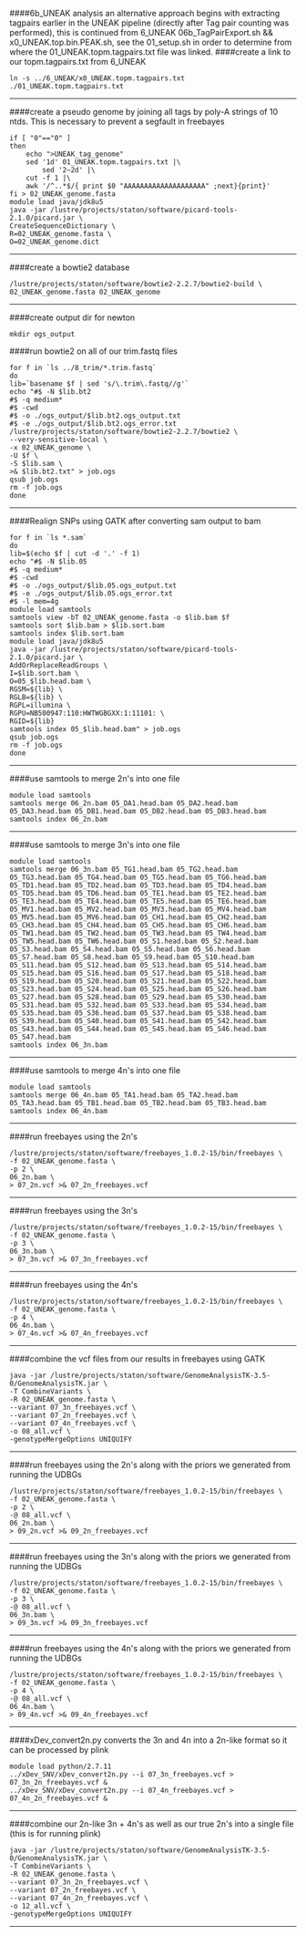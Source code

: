 ####6b_UNEAK analysis
an alternative approach begins with extracting tagpairs earlier in the UNEAK pipeline (directly after Tag pair counting was performed),
this is continued from 6_UNEAK 06b_TagPairExport.sh && x0_UNEAK.top.bin.PEAK.sh, see the 01_setup.sh in order to determine from  where
the 01_UNEAK.topm.tagpairs.txt file was linked.
####create a link to our topm.tagpairs.txt from 6_UNEAK
```
ln -s ../6_UNEAK/x0_UNEAK.topm.tagpairs.txt ./01_UNEAK.topm.tagpairs.txt
```
---
####create a pseudo genome by joining all tags by poly-A strings of 10 ntds. This is necessary to prevent a segfault in freebayes
```
if [ "0"=="0" ]
then
	echo ">UNEAK_tag_genome"
	sed '1d' 01_UNEAK.topm.tagpairs.txt |\
        sed '2~2d' |\
	cut -f 1 |\
	awk '/^..*$/{ print $0 "AAAAAAAAAAAAAAAAAAAA" ;next}{print}'
fi > 02_UNEAK_genome.fasta
module load java/jdk8u5
java -jar /lustre/projects/staton/software/picard-tools-2.1.0/picard.jar \
CreateSequenceDictionary \
R=02_UNEAK_genome.fasta \
O=02_UNEAK_genome.dict
```
---
####create a bowtie2 database
```
/lustre/projects/staton/software/bowtie2-2.2.7/bowtie2-build \
02_UNEAK_genome.fasta 02_UNEAK_genome
```
---
####create output dir for newton
```
mkdir ogs_output
```
####run bowtie2 on all of our trim.fastq files 
```
for f in `ls ../8_trim/*.trim.fastq`
do
lib=`basename $f | sed 's/\.trim\.fastq//g'`
echo "#$ -N $lib.bt2
#$ -q medium*
#$ -cwd
#$ -o ./ogs_output/$lib.bt2.ogs_output.txt
#$ -e ./ogs_output/$lib.bt2.ogs_error.txt
/lustre/projects/staton/software/bowtie2-2.2.7/bowtie2 \
--very-sensitive-local \
-x 02_UNEAK_genome \
-U $f \
-S $lib.sam \
>& $lib.bt2.txt" > job.ogs
qsub job.ogs
rm -f job.ogs
done
```
---
####Realign SNPs using GATK after converting sam output to bam
```
for f in `ls *.sam`
do
lib=$(echo $f | cut -d '.' -f 1)
echo "#$ -N $lib.05
#$ -q medium*
#$ -cwd
#$ -o ./ogs_output/$lib.05.ogs_output.txt
#$ -e ./ogs_output/$lib.05.ogs_error.txt
#$ -l mem=4g
module load samtools
samtools view -bT 02_UNEAK_genome.fasta -o $lib.bam $f
samtools sort $lib.bam > $lib.sort.bam
samtools index $lib.sort.bam
module load java/jdk8u5
java -jar /lustre/projects/staton/software/picard-tools-2.1.0/picard.jar \
AddOrReplaceReadGroups \
I=$lib.sort.bam \
O=05_$lib.head.bam \
RGSM=${lib} \
RGLB=${lib} \
RGPL=illumina \
RGPU=NB500947:110:HWTWGBGXX:1:11101: \
RGID=${lib}
samtools index 05_$lib.head.bam" > job.ogs
qsub job.ogs
rm -f job.ogs
done
```
---
####use samtools to merge 2n's into one file
```
module load samtools
samtools merge 06_2n.bam 05_DA1.head.bam 05_DA2.head.bam 05_DA3.head.bam 05_DB1.head.bam 05_DB2.head.bam 05_DB3.head.bam
samtools index 06_2n.bam
```
---
####use samtools to merge 3n's into one file
```
module load samtools
samtools merge 06_3n.bam 05_TG1.head.bam 05_TG2.head.bam 05_TG3.head.bam 05_TG4.head.bam 05_TG5.head.bam 05_TG6.head.bam 05_TD1.head.bam 05_TD2.head.bam 05_TD3.head.bam 05_TD4.head.bam 05_TD5.head.bam 05_TD6.head.bam 05_TE1.head.bam 05_TE2.head.bam 05_TE3.head.bam 05_TE4.head.bam 05_TE5.head.bam 05_TE6.head.bam 05_MV1.head.bam 05_MV2.head.bam 05_MV3.head.bam 05_MV4.head.bam 05_MV5.head.bam 05_MV6.head.bam 05_CH1.head.bam 05_CH2.head.bam 05_CH3.head.bam 05_CH4.head.bam 05_CH5.head.bam 05_CH6.head.bam 05_TW1.head.bam 05_TW2.head.bam 05_TW3.head.bam 05_TW4.head.bam 05_TW5.head.bam 05_TW6.head.bam 05_S1.head.bam 05_S2.head.bam 05_S3.head.bam 05_S4.head.bam 05_S5.head.bam 05_S6.head.bam 05_S7.head.bam 05_S8.head.bam 05_S9.head.bam 05_S10.head.bam 05_S11.head.bam 05_S12.head.bam 05_S13.head.bam 05_S14.head.bam 05_S15.head.bam 05_S16.head.bam 05_S17.head.bam 05_S18.head.bam 05_S19.head.bam 05_S20.head.bam 05_S21.head.bam 05_S22.head.bam 05_S23.head.bam 05_S24.head.bam 05_S25.head.bam 05_S26.head.bam 05_S27.head.bam 05_S28.head.bam 05_S29.head.bam 05_S30.head.bam 05_S31.head.bam 05_S32.head.bam 05_S33.head.bam 05_S34.head.bam 05_S35.head.bam 05_S36.head.bam 05_S37.head.bam 05_S38.head.bam 05_S39.head.bam 05_S40.head.bam 05_S41.head.bam 05_S42.head.bam 05_S43.head.bam 05_S44.head.bam 05_S45.head.bam 05_S46.head.bam 05_S47.head.bam
samtools index 06_3n.bam
```
---
####use samtools to merge 4n's into one file
```
module load samtools
samtools merge 06_4n.bam 05_TA1.head.bam 05_TA2.head.bam 05_TA3.head.bam 05_TB1.head.bam 05_TB2.head.bam 05_TB3.head.bam
samtools index 06_4n.bam
```
---
####run freebayes using the 2n's
```
/lustre/projects/staton/software/freebayes_1.0.2-15/bin/freebayes \
-f 02_UNEAK_genome.fasta \
-p 2 \
06_2n.bam \
> 07_2n.vcf >& 07_2n_freebayes.vcf
```
---
####run freebayes using the 3n's
```
/lustre/projects/staton/software/freebayes_1.0.2-15/bin/freebayes \
-f 02_UNEAK_genome.fasta \
-p 3 \
06_3n.bam \
> 07_3n.vcf >& 07_3n_freebayes.vcf
```
---
####run freebayes using the 4n's
```
/lustre/projects/staton/software/freebayes_1.0.2-15/bin/freebayes \
-f 02_UNEAK_genome.fasta \
-p 4 \
06_4n.bam \
> 07_4n.vcf >& 07_4n_freebayes.vcf
```
---
####combine the vcf files from our results in freebayes using GATK
```
java -jar /lustre/projects/staton/software/GenomeAnalysisTK-3.5-0/GenomeAnalysisTK.jar \
-T CombineVariants \
-R 02_UNEAK_genome.fasta \
--variant 07_3n_freebayes.vcf \
--variant 07_2n_freebayes.vcf \
--variant 07_4n_freebayes.vcf \
-o 08_all.vcf \
-genotypeMergeOptions UNIQUIFY
```
---
####run freebayes using the 2n's along with the priors we generated from running the UDBGs
```
/lustre/projects/staton/software/freebayes_1.0.2-15/bin/freebayes \
-f 02_UNEAK_genome.fasta \
-p 2 \
-@ 08_all.vcf \
06_2n.bam \
> 09_2n.vcf >& 09_2n_freebayes.vcf
```
---
####run freebayes using the 3n's along with the priors we generated from running the UDBGs
```
/lustre/projects/staton/software/freebayes_1.0.2-15/bin/freebayes \
-f 02_UNEAK_genome.fasta \
-p 3 \
-@ 08_all.vcf \
06_3n.bam \
> 09_3n.vcf >& 09_3n_freebayes.vcf
```
---
####run freebayes using the 4n's along with the priors we generated from running the UDBGs
```
/lustre/projects/staton/software/freebayes_1.0.2-15/bin/freebayes \
-f 02_UNEAK_genome.fasta \
-p 4 \
-@ 08_all.vcf \
06_4n.bam \
> 09_4n.vcf >& 09_4n_freebayes.vcf
```
---
####xDev_convert2n.py converts the 3n and 4n into a 2n-like format so it can be processed by plink
```
module load python/2.7.11
../xDev_SNV/xDev_convert2n.py --i 07_3n_freebayes.vcf > 07_3n_2n_freebayes.vcf &
../xDev_SNV/xDev_convert2n.py --i 07_4n_freebayes.vcf > 07_4n_2n_freebayes.vcf &
```
---
####combine our 2n-like 3n + 4n's as well as our true 2n's into a single file (this is for running plink)
```
java -jar /lustre/projects/staton/software/GenomeAnalysisTK-3.5-0/GenomeAnalysisTK.jar \
-T CombineVariants \
-R 02_UNEAK_genome.fasta \
--variant 07_3n_2n_freebayes.vcf \
--variant 07_2n_freebayes.vcf \
--variant 07_4n_2n_freebayes.vcf \
-o 12_all.vcf \
-genotypeMergeOptions UNIQUIFY
```
---
